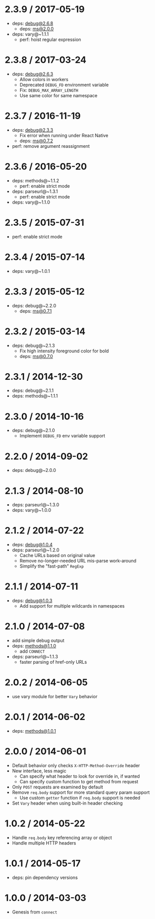 2.3.9 / 2017-05-19
==================

  * deps: debug@2.6.8
    - deps: ms@2.0.0
  * deps: vary@~1.1.1
    - perf: hoist regular expression

2.3.8 / 2017-03-24
==================

  * deps: debug@2.6.3
    - Allow colors in workers
    - Deprecated `DEBUG_FD` environment variable
    - Fix: `DEBUG_MAX_ARRAY_LENGTH`
    - Use same color for same namespace

2.3.7 / 2016-11-19
==================

  * deps: debug@2.3.3
    - Fix error when running under React Native
    - deps: ms@0.7.2
  * perf: remove argument reassignment

2.3.6 / 2016-05-20
==================

  * deps: methods@~1.1.2
    - perf: enable strict mode
  * deps: parseurl@~1.3.1
    - perf: enable strict mode
  * deps: vary@~1.1.0

2.3.5 / 2015-07-31
==================

  * perf: enable strict mode

2.3.4 / 2015-07-14
==================

  * deps: vary@~1.0.1

2.3.3 / 2015-05-12
==================

  * deps: debug@~2.2.0
    - deps: ms@0.7.1

2.3.2 / 2015-03-14
==================

  * deps: debug@~2.1.3
    - Fix high intensity foreground color for bold
    - deps: ms@0.7.0

2.3.1 / 2014-12-30
==================

  * deps: debug@~2.1.1
  * deps: methods@~1.1.1

2.3.0 / 2014-10-16
==================

  * deps: debug@~2.1.0
    - Implement `DEBUG_FD` env variable support

2.2.0 / 2014-09-02
==================

  * deps: debug@~2.0.0

2.1.3 / 2014-08-10
==================

  * deps: parseurl@~1.3.0
  * deps: vary@~1.0.0

2.1.2 / 2014-07-22
==================

  * deps: debug@1.0.4
  * deps: parseurl@~1.2.0
    - Cache URLs based on original value
    - Remove no-longer-needed URL mis-parse work-around
    - Simplify the "fast-path" `RegExp`

2.1.1 / 2014-07-11
==================

  * deps: debug@1.0.3
    - Add support for multiple wildcards in namespaces

2.1.0 / 2014-07-08
==================

  * add simple debug output
  * deps: methods@1.1.0
    - add `CONNECT`
  * deps: parseurl@~1.1.3
    - faster parsing of href-only URLs

2.0.2 / 2014-06-05
==================

  * use vary module for better `Vary` behavior

2.0.1 / 2014-06-02
==================

  * deps: methods@1.0.1

2.0.0 / 2014-06-01
==================

  * Default behavior only checks `X-HTTP-Method-Override` header
  * New interface, less magic
    - Can specify what header to look for override in, if wanted
    - Can specify custom function to get method from request
  * Only `POST` requests are examined by default
  * Remove `req.body` support for more standard query param support
    - Use custom `getter` function if `req.body` support is needed
  * Set `Vary` header when using built-in header checking

1.0.2 / 2014-05-22
==================

  * Handle `req.body` key referencing array or object
  * Handle multiple HTTP headers

1.0.1 / 2014-05-17
==================

  * deps: pin dependency versions

1.0.0 / 2014-03-03
==================

  * Genesis from `connect`
